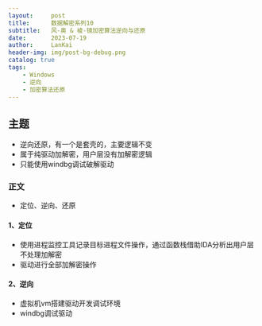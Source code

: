 ```yaml
---
layout:     post
title:      数据解密系列10
subtitle:   风-奥 & 棱-镜加密算法逆向与还原
date:       2023-07-19
author:     LanKai
header-img: img/post-bg-debug.png
catalog: true
tags:
    - Windows
    - 逆向
    - 加密算法还原
---
```


## 主题
- 逆向还原，有一个是套壳的，主要逻辑不变
- 属于纯驱动加解密，用户层没有加解密逻辑
- 只能使用windbg调试破解驱动

### 正文
- 定位、逆向、还原

#### 1、定位
- 使用进程监控工具记录目标进程文件操作，通过函数栈借助IDA分析出用户层不处理加解密
- 驱动进行全部加解密操作

#### 2、逆向
- 虚拟机vm搭建驱动开发调试环境
- windbg调试驱动
